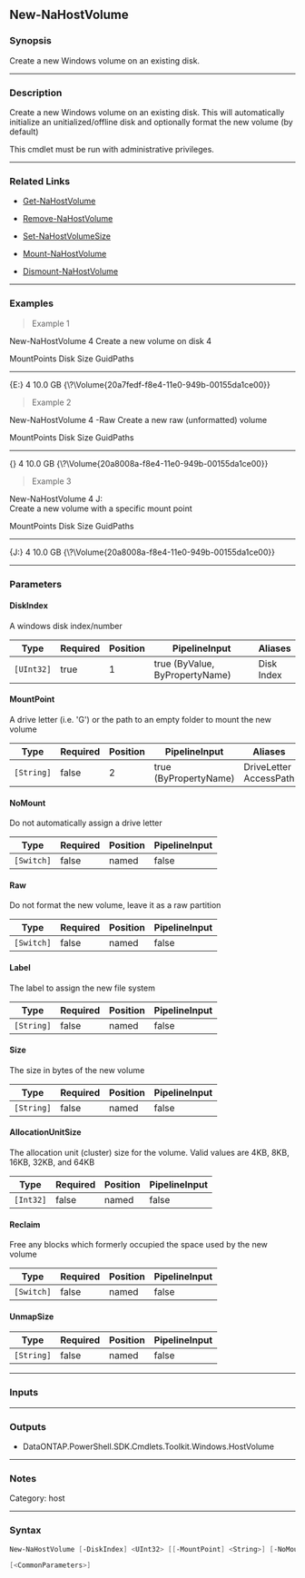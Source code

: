 New-NaHostVolume
----------------

### Synopsis
Create a new Windows volume on an existing disk.

---

### Description

Create a new Windows volume on an existing disk.  This will automatically initialize an unitialized/offline disk and optionally format the new volume (by default)

This cmdlet must be run with administrative privileges.

---

### Related Links
* [Get-NaHostVolume](Get-NaHostVolume)

* [Remove-NaHostVolume](Remove-NaHostVolume)

* [Set-NaHostVolumeSize](Set-NaHostVolumeSize)

* [Mount-NaHostVolume](Mount-NaHostVolume)

* [Dismount-NaHostVolume](Dismount-NaHostVolume)

---

### Examples
> Example 1

New-NaHostVolume 4
Create a new volume on disk 4

MountPoints                    Disk       Size GuidPaths
-----------                    ----       ---- ---------
{E:\}                             4    10.0 GB {\\?\Volume{20a7fedf-f8e4-11e0-949b-00155da1ce00}\}

> Example 2

New-NaHostVolume 4 -Raw
Create a new raw (unformatted) volume

MountPoints                    Disk       Size GuidPaths
-----------                    ----       ---- ---------
{}                                4    10.0 GB {\\?\Volume{20a8008a-f8e4-11e0-949b-00155da1ce00}\}

> Example 3

New-NaHostVolume 4 J:\
Create a new volume with a specific mount point

MountPoints                    Disk       Size GuidPaths
-----------                    ----       ---- ---------
{J:\}                                4    10.0 GB {\\?\Volume{20a8008a-f8e4-11e0-949b-00155da1ce00}\}

---

### Parameters
#### **DiskIndex**
A windows disk index/number

|Type      |Required|Position|PipelineInput                 |Aliases       |
|----------|--------|--------|------------------------------|--------------|
|`[UInt32]`|true    |1       |true (ByValue, ByPropertyName)|Disk<br/>Index|

#### **MountPoint**
A drive letter (i.e. 'G') or the path to an empty folder to mount the new volume

|Type      |Required|Position|PipelineInput        |Aliases                   |
|----------|--------|--------|---------------------|--------------------------|
|`[String]`|false   |2       |true (ByPropertyName)|DriveLetter<br/>AccessPath|

#### **NoMount**
Do not automatically assign a drive letter

|Type      |Required|Position|PipelineInput|
|----------|--------|--------|-------------|
|`[Switch]`|false   |named   |false        |

#### **Raw**
Do not format the new volume, leave it as a raw partition

|Type      |Required|Position|PipelineInput|
|----------|--------|--------|-------------|
|`[Switch]`|false   |named   |false        |

#### **Label**
The label to assign the new file system

|Type      |Required|Position|PipelineInput|
|----------|--------|--------|-------------|
|`[String]`|false   |named   |false        |

#### **Size**
The size in bytes of the new volume

|Type      |Required|Position|PipelineInput|
|----------|--------|--------|-------------|
|`[String]`|false   |named   |false        |

#### **AllocationUnitSize**
The allocation unit (cluster) size for the volume.  Valid values are 4KB, 8KB, 16KB, 32KB, and 64KB

|Type     |Required|Position|PipelineInput|
|---------|--------|--------|-------------|
|`[Int32]`|false   |named   |false        |

#### **Reclaim**
Free any blocks which formerly occupied the space used by the new volume

|Type      |Required|Position|PipelineInput|
|----------|--------|--------|-------------|
|`[Switch]`|false   |named   |false        |

#### **UnmapSize**

|Type      |Required|Position|PipelineInput|
|----------|--------|--------|-------------|
|`[String]`|false   |named   |false        |

---

### Inputs

---

### Outputs
* DataONTAP.PowerShell.SDK.Cmdlets.Toolkit.Windows.HostVolume

---

### Notes
Category: host

---

### Syntax
```PowerShell
New-NaHostVolume [-DiskIndex] <UInt32> [[-MountPoint] <String>] [-NoMount] [-Raw] [-Label <String>] [-Size <String>] [-AllocationUnitSize <Int32>] [-Reclaim] [-UnmapSize <String>] 
```
```PowerShell
[<CommonParameters>]
```

